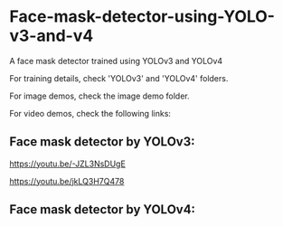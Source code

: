 # Face-mask-detector-using-YOLO-v3-and-v4
A face mask detector trained using YOLOv3 and YOLOv4

For training details, check 'YOLOv3' and 'YOLOv4' folders.

For image demos, check the image demo folder.

For video demos, check the following links:

## Face mask detector by YOLOv3:

https://youtu.be/-JZL3NsDUgE

https://youtu.be/jkLQ3H7Q478



## Face mask detector by YOLOv4:
